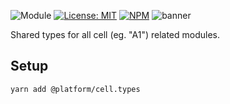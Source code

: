 ![Module](https://img.shields.io/badge/%40platform-cell.types-%23EA4E7E.svg)
[![License: MIT](https://img.shields.io/badge/license-MIT-blue.svg)](https://opensource.org/licenses/MIT)
[![NPM](https://img.shields.io/npm/v/@platform/cell.types.svg?colorB=blue&style=flat)](https://www.npmjs.com/package/@platform/cell.types)
![banner](https://user-images.githubusercontent.com/185555/66693575-dd4e6580-ed06-11e9-9a30-6bb03c528dd2.png)

Shared types for all cell (eg. "A1") related modules.

## Setup

    yarn add @platform/cell.types



